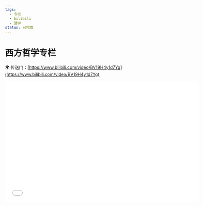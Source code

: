```yaml
---
tags:
  - 专栏
  - bilibili
  - 哲学
status: 已完成
---
```

# 西方哲学专栏

🌍 传送门：[https://www.bilibili.com/video/BV19H4y1d7Yg](https://www.bilibili.com/video/BV19H4y1d7Yg)

<iframe width="640" height="400"  src="//player.bilibili.com/player.html?isOutside=true&aid=961921121&bvid=BV19H4y1d7Yg&cid=1294097268&p=1" scrolling="no" border="0" frameborder="no" framespacing="0" allowfullscreen="true"></iframe>